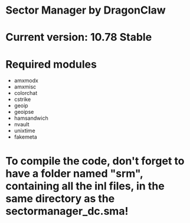 # Sector Manager by DragonClaw
# Current version: 10.78 Stable

# Required modules
- amxmodx
- amxmisc
- colorchat
- cstrike
- geoip
- geoipse
- hamsandwich
- nvault
- unixtime
- fakemeta

# To compile the code, don't forget to have a folder named "srm", containing all the inl files, in the same directory as the sectormanager_dc.sma!
